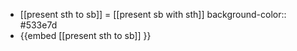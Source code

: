 - [[present sth to sb]] = [[present sb with sth]]
  background-color:: #533e7d
- {{embed [[present sth to sb]] }}